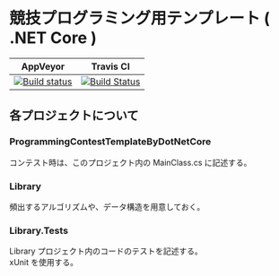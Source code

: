 # 競技プログラミング用テンプレート ( .NET Core )

|AppVeyor|Travis CI|
|--------|---------|
|[![Build status](https://ci.appveyor.com/api/projects/status/04ymbu56m71q4101/branch/master?svg=true)](https://ci.appveyor.com/project/sekiya9311/programmingcontesttemplatebydotnetcore/branch/master)|[![Build Status](https://travis-ci.org/sekiya9311/ProgrammingContestTemplateByDotNetCore.svg?branch=master)](https://travis-ci.org/sekiya9311/ProgrammingContestTemplateByDotNetCore)|

## 各プロジェクトについて

### ProgrammingContestTemplateByDotNetCore

コンテスト時は、このプロジェクト内の MainClass.cs に記述する。

### Library

頻出するアルゴリズムや、データ構造を用意しておく。

### Library.Tests

Library プロジェクト内のコードのテストを記述する。  
xUnit を使用する。
